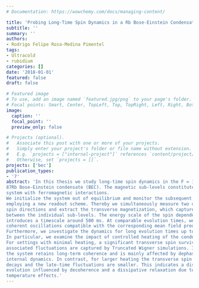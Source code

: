 ```yaml
---
# Documentation: https://wowchemy.com/docs/managing-content/

title: 'Probing Long-Time Spin Dynamics in a Rb Bose-Einstein Condensate'
subtitle: ''
summary: ''
authors:
- Rodrigo Felipe Rosa-Medina Pimentel
tags:
- Ultracold
- rubidium
categories: []
date: '2018-01-01'
featured: false
draft: false

# Featured image
# To use, add an image named `featured.jpg/png` to your page's folder.
# Focal points: Smart, Center, TopLeft, Top, TopRight, Left, Right, BottomLeft, Bottom, BottomRight.
image:
  caption: ''
  focal_point: ''
  preview_only: false

# Projects (optional).
#   Associate this post with one or more of your projects.
#   Simply enter your project's folder or file name without extension.
#   E.g. `projects = ["internal-project"]` references `content/project/deep-learning/index.md`.
#   Otherwise, set `projects = []`.
projects: ['bec']
publication_types:
- '7'
abstract: 'In this thesis we study long-time spin dynamics in the F = 1 hyperfine manifold of a
87Rb Bose-Einstein condensate (BEC). The magnetic sub-levels constitute a spin-1
system with ferromagnetic interactions.
We initialize the system out of equilibrium and monitor the subsequent evolution
employing a new readout scheme. Thereby we simultaneously measure two orthogonal
spin directions and extract the transverse magnetization, which captures coherences
between the individual sub-levels. The energy scale of the spin dependent interactions
introduces a timescale around 500 ms. At comparable evolution times, we observe
coherent oscillations compatible with the corresponding mean field predictions.
Furthermore, we investigate the dynamics for long evolution times up to 15 s.
In particular, we examine the impact of controlled heating of the condensate density.
For settings with minimal heating, a significant transverse spin survives and the
associated fluctuations are captured by Truncated Wigner simulations. In this case,
the system retains long-term coherence and is mainly affected by dephasing of the
internal dynamics. In contrast, for larger heating the transverse spin significantly
decays and the late-time fluctuations are smaller. This indicates a distinct longterm
evolution influenced by decoherence and a dissipative relaxation due to finite
temperature effects.'
---
```

